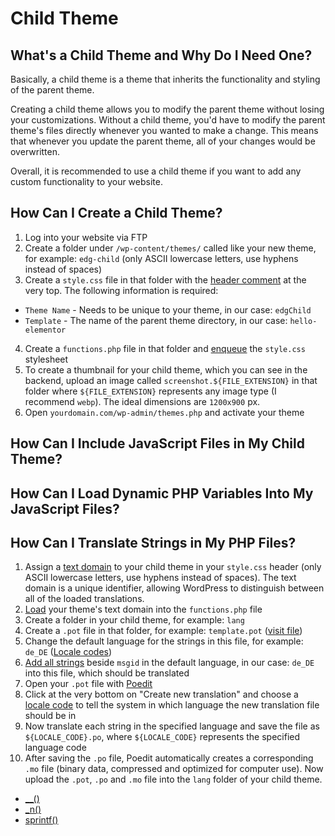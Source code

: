 # Child Theme

## What's a Child Theme and Why Do I Need One?

Basically, a child theme is a theme that inherits the functionality and styling of the parent theme.

Creating a child theme allows you to modify the parent theme without losing your customizations. Without a child theme, you'd have to modify the parent theme's files directly whenever you wanted to make a change. This means that whenever you update the parent theme, all of your changes would be overwritten.

Overall, it is recommended to use a child theme if you want to add any custom functionality to your website.

## How Can I Create a Child Theme?

1. Log into your website via FTP
2. Create a folder under `/wp-content/themes/` called like your new theme, for example: `edg-child` (only ASCII lowercase letters, use hyphens instead of spaces)
3. Create a `style.css` file in that folder with the [header comment](https://github.com/eBollow05/child-theme/blob/main/style.css) at the very top.
The following information is required:
- `Theme Name` - Needs to be unique to your theme, in our case: `edgChild`
- `Template` - The name of the parent theme directory, in our case: `hello-elementor`
4. Create a `functions.php` file in that folder and [enqueue](https://github.com/eBollow05/child-theme/blob/main/functions.php#L13-L27) the `style.css` stylesheet
5. To create a thumbnail for your child theme, which you can see in the backend, upload an image called `screenshot.${FILE_EXTENSION}` in that folder where `${FILE_EXTENSION}` represents any image type (I recommend `webp`). The ideal dimensions are `1200x900` px.
6. Open `yourdomain.com/wp-admin/themes.php` and activate your theme

## How Can I Include JavaScript Files in My Child Theme?



## How Can I Load Dynamic PHP Variables Into My JavaScript Files?



## How Can I Translate Strings in My PHP Files?

1. Assign a [text domain](https://github.com/eBollow05/child-theme/blob/main/style.css#L7) to your child theme in your `style.css` header (only ASCII lowercase letters, use hyphens instead of spaces).
The text domain is a unique identifier, allowing WordPress to distinguish between all of the loaded translations.
2. [Load](https://github.com/eBollow05/child-theme/blob/main/functions.php#L4-L9) your theme's text domain into the `functions.php` file
3. Create a folder in your child theme, for example: `lang`
4. Create a `.pot` file in that folder, for example: `template.pot` ([visit file](https://github.com/eBollow05/child-theme/blob/main/lang/template.pot))
5. Change the default language for the strings in this file, for example: `de_DE` ([Locale codes](https://make.wordpress.org/polyglots/teams/))
6. [Add all strings](https://github.com/eBollow05/child-theme/blob/main/lang/template.pot#L14) beside `msgid` in the default language, in our case: `de_DE` into this file, which should be translated
7. Open your `.pot` file with [Poedit](https://poedit.net)
8. Click at the very bottom on "Create new translation" and choose a [locale code](https://make.wordpress.org/polyglots/teams/) to tell the system in which language the new translation file should be in
9. Now translate each string in the specified language and save the file as `${LOCALE_CODE}.po`, where `${LOCALE_CODE}` represents the specified language code
10. After saving the `.po` file, Poedit automatically creates a corresponding `.mo` file (binary data, compressed and optimized for computer use). Now upload the `.pot`, `.po` and `.mo` file into the `lang` folder of your child theme.


- [__()](https://developer.wordpress.org/reference/functions/__/)
- [_n()](https://developer.wordpress.org/reference/functions/_n/)
- [sprintf()](https://www.php.net/manual/en/function.sprintf.php)
